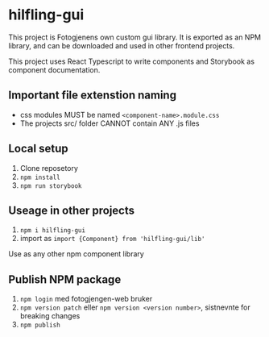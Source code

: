 # hilfling-gui

This project is Fotogjenens own custom gui library. It is exported as an NPM library, and can be downloaded and used in other frontend projects.

This project uses React Typescript to write components and Storybook as component documentation.

## Important file extenstion naming
* css modules MUST be named `<component-name>.module.css`
* The projects src/ folder CANNOT contain ANY .js files 

## Local setup
1. Clone reposetory
2. `npm install`
3. `npm run storybook`

## Useage in other projects
1. `npm i hilfling-gui`
2. import as `import {Component} from 'hilfling-gui/lib'`

Use as any other npm component library

## Publish NPM package
1. `npm login` med fotogjengen-web bruker
2. `npm version patch` eller `npm version <version number>`, sistnevnte for breaking changes
3. `npm publish`


